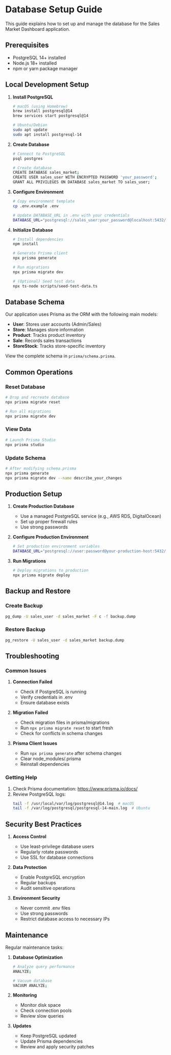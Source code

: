 # Database Setup Guide

This guide explains how to set up and manage the database for the Sales Market Dashboard application.

## Prerequisites

- PostgreSQL 14+ installed
- Node.js 18+ installed
- npm or yarn package manager

## Local Development Setup

1. **Install PostgreSQL**
   ```bash
   # macOS (using Homebrew)
   brew install postgresql@14
   brew services start postgresql@14

   # Ubuntu/Debian
   sudo apt update
   sudo apt install postgresql-14
   ```

2. **Create Database**
   ```bash
   # Connect to PostgreSQL
   psql postgres

   # Create database
   CREATE DATABASE sales_market;
   CREATE USER sales_user WITH ENCRYPTED PASSWORD 'your_password';
   GRANT ALL PRIVILEGES ON DATABASE sales_market TO sales_user;
   ```

3. **Configure Environment**
   ```bash
   # Copy environment template
   cp .env.example .env

   # Update DATABASE_URL in .env with your credentials
   DATABASE_URL="postgresql://sales_user:your_password@localhost:5432/sales_market?schema=public"
   ```

4. **Initialize Database**
   ```bash
   # Install dependencies
   npm install

   # Generate Prisma client
   npx prisma generate

   # Run migrations
   npx prisma migrate dev

   # (Optional) Seed test data
   npx ts-node scripts/seed-test-data.ts
   ```

## Database Schema

Our application uses Prisma as the ORM with the following main models:

- **User**: Stores user accounts (Admin/Sales)
- **Store**: Manages store information
- **Product**: Tracks product inventory
- **Sale**: Records sales transactions
- **StoreStock**: Tracks store-specific inventory

View the complete schema in `prisma/schema.prisma`.

## Common Operations

### Reset Database
```bash
# Drop and recreate database
npx prisma migrate reset

# Run all migrations
npx prisma migrate dev
```

### View Data
```bash
# Launch Prisma Studio
npx prisma studio
```

### Update Schema
```bash
# After modifying schema.prisma
npx prisma generate
npx prisma migrate dev --name describe_your_changes
```

## Production Setup

1. **Create Production Database**
   - Use a managed PostgreSQL service (e.g., AWS RDS, DigitalOcean)
   - Set up proper firewall rules
   - Use strong passwords

2. **Configure Production Environment**
   ```bash
   # Set production environment variables
   DATABASE_URL="postgresql://user:password@your-production-host:5432/sales_market?schema=public"
   ```

3. **Run Migrations**
   ```bash
   # Deploy migrations to production
   npx prisma migrate deploy
   ```

## Backup and Restore

### Create Backup
```bash
pg_dump -U sales_user -d sales_market -F c -f backup.dump
```

### Restore Backup
```bash
pg_restore -U sales_user -d sales_market backup.dump
```

## Troubleshooting

### Common Issues

1. **Connection Failed**
   - Check if PostgreSQL is running
   - Verify credentials in .env
   - Ensure database exists

2. **Migration Failed**
   - Check migration files in prisma/migrations
   - Run `npx prisma migrate reset` to start fresh
   - Check for conflicts in schema changes

3. **Prisma Client Issues**
   - Run `npx prisma generate` after schema changes
   - Clear node_modules/.prisma
   - Reinstall dependencies

### Getting Help

1. Check Prisma documentation: https://www.prisma.io/docs/
2. Review PostgreSQL logs:
   ```bash
   tail -f /usr/local/var/log/postgresql@14.log  # macOS
   tail -f /var/log/postgresql/postgresql-14-main.log  # Ubuntu
   ```

## Security Best Practices

1. **Access Control**
   - Use least-privilege database users
   - Regularly rotate passwords
   - Use SSL for database connections

2. **Data Protection**
   - Enable PostgreSQL encryption
   - Regular backups
   - Audit sensitive operations

3. **Environment Security**
   - Never commit .env files
   - Use strong passwords
   - Restrict database access to necessary IPs

## Maintenance

Regular maintenance tasks:

1. **Database Optimization**
   ```bash
   # Analyze query performance
   ANALYZE;

   # Vacuum database
   VACUUM ANALYZE;
   ```

2. **Monitoring**
   - Monitor disk space
   - Check connection pools
   - Review slow queries

3. **Updates**
   - Keep PostgreSQL updated
   - Update Prisma dependencies
   - Review and apply security patches
